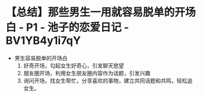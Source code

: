 # 【总结】那些男生一用就容易脱单的开场白 - P1 - 池子的恋爱日记 - BV1YB4y1i7qY

-   男生容易脱单的开场白
    1.  好奇开场，勾起女生好奇心，引发聊天慾望
    2.  朋友圈开场，利用女生朋友圈内容作为话题，引发兴趣
    3.  询问开场，找女生帮忙，分享喜欢的事物，建立共同话题和共鸣，轻松追女生。